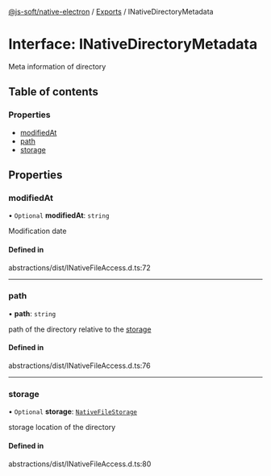 [@js-soft/native-electron](../README.md) / [Exports](../modules.md) / INativeDirectoryMetadata

# Interface: INativeDirectoryMetadata

Meta information of directory

## Table of contents

### Properties

-   [modifiedAt](INativeDirectoryMetadata.md#modifiedat)
-   [path](INativeDirectoryMetadata.md#path)
-   [storage](INativeDirectoryMetadata.md#storage)

## Properties

### modifiedAt

• `Optional` **modifiedAt**: `string`

Modification date

#### Defined in

abstractions/dist/INativeFileAccess.d.ts:72

---

### path

• **path**: `string`

path of the directory relative to the [storage](INativeDirectoryMetadata.md#storage)

#### Defined in

abstractions/dist/INativeFileAccess.d.ts:76

---

### storage

• `Optional` **storage**: [`NativeFileStorage`](../enums/NativeFileStorage.md)

storage location of the directory

#### Defined in

abstractions/dist/INativeFileAccess.d.ts:80
